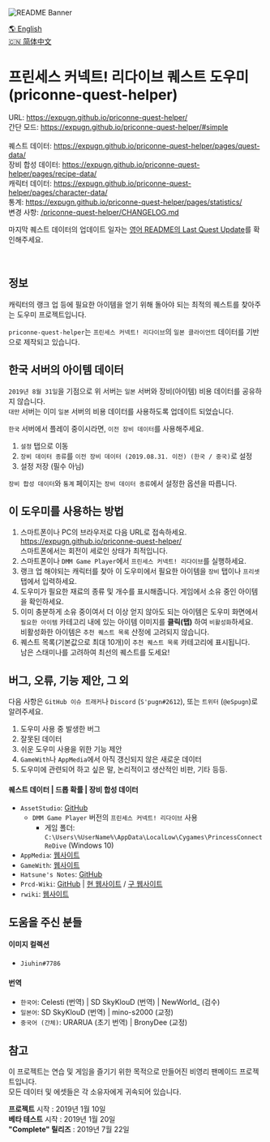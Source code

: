 ![README Banner](https://raw.githubusercontent.com/Expugn/priconne-quest-helper/master/images/webpage/README_Banner.png)

[🌎 English](README.md)  
[🇨🇳 简体中文](README.zh-CN.md)

# 프린세스 커넥트! 리다이브 퀘스트 도우미<br>(priconne-quest-helper)

URL: <https://expugn.github.io/priconne-quest-helper/><br>
간단 모드: <https://expugn.github.io/priconne-quest-helper/#simple><br><br>
퀘스트 데이터: <https://expugn.github.io/priconne-quest-helper/pages/quest-data/><br>
장비 합성 데이터: <https://expugn.github.io/priconne-quest-helper/pages/recipe-data/><br>
캐릭터 데이터: <https://expugn.github.io/priconne-quest-helper/pages/character-data/><br>
통계: <https://expugn.github.io/priconne-quest-helper/pages/statistics/><br>
변경 사항: [/priconne-quest-helper/CHANGELOG.md](CHANGELOG.md)

마지막 퀘스트 데이터의 업데이트 일자는 [영어 README의 Last Quest Update](README.md)를 확인해주세요.

<br>

## 정보
캐릭터의 랭크 업 등에 필요한 아이템을 얻기 위해 돌아야 되는 최적의 퀘스트를 찾아주는 도우미 프로젝트입니다.

`priconne-quest-helper`는 `프린세스 커넥트! 리다이브`의 `일본 클라이언트` 데이터를 기반으로 제작되고 있습니다.

## 한국 서버의 아이템 데이터
`2019년 8월 31일`을 기점으로 위 서버는 `일본` 서버와 장비(아이템) 비용 데이터를 공유하지 않습니다.  
`대만` 서버는 이미 `일본` 서버의 비용 데이터를 사용하도록 업데이트 되었습니다.

`한국` 서버에서 플레이 중이시라면, `이전 장비 데이터`를 사용해주세요.
1) `설정` 탭으로 이동
2) `장비 데이터 종류`를 `이전 장비 데이터 (2019.08.31. 이전) (한국 / 중국)`로 설정
3) 설정 저장 (필수 아님)

`장비 합성 데이터`와 `통계` 페이지는 `장비 데이터 종류`에서 설정한 옵션을 따릅니다.

## 이 도우미를 사용하는 방법
1. 스마트폰이나 PC의 브라우저로 다음 URL로 접속하세요. <https://expugn.github.io/priconne-quest-helper/><br>
스마트폰에서는 회전이 세로인 상태가 최적입니다.
2. 스마트폰이나 `DMM Game Player`에서 `프린세스 커넥트! 리다이브`를 실행하세요.
3. 랭크 업 해야되는 캐릭터를 찾아 이 도우미에서 필요한 아이템을 `장비` 탭이나 `프리셋` 탭에서 입력하세요.
4. 도우미가 필요한 재료의 종류 및 개수를 표시해줍니다. 게임에서 소유 중인 아이템을 확인하세요.
5. 이미 충분하게 소유 중이여서 더 이상 얻지 않아도 되는 아이템은 도우미 화면에서 `필요한 아이템` 카테고리 내에 있는 아이템 이미지를 **클릭(탭)** 하여 `비활성화`하세요.
<br>비활성화한 아이템은 `추천 퀘스트 목록` 산정에 고려되지 않습니다.
6. 퀘스트 목록(기본값으로 최대 10개)이 `추천 퀘스트 목록` 카테고리에 표시됩니다.
<br>남은 스태미나를 고려하여 최선의 퀘스트를 도세요!

## 버그, 오류, 기능 제안, 그 외
다음 사항은 `GitHub 이슈 트래커`나 `Discord` (`S'pugn#2612`), 또는 `트위터` (`@eSpugn`)로 알려주세요.
1. 도우미 사용 중 발생한 버그
2. 잘못된 데이터
3. 쉬운 도우미 사용을 위한 기능 제안
4. `GameWith`나 `AppMedia`에서 아직 갱신되지 않은 새로운 데이터
5. 도우미에 관련되어 하고 싶은 말, 논리적이고 생산적인 비판, 기타 등등.

#### 퀘스트 데이터 | 드롭 확률 | 장비 합성 데이터
- `AssetStudio`: [GitHub](https://github.com/Perfare/AssetStudio)
  - `DMM Game Player` 버전의 `프린세스 커넥트! 리다이브` 사용
      - 게임 폴더: `C:\Users\%UserName%\AppData\LocalLow\Cygames\PrincessConnectReDive` (Windows 10)
- `AppMedia`: [웹사이트](https://appmedia.jp/priconne-redive)
- `GameWith`: [웹사이트](https://gamewith.jp/pricone-re/)
- `Hatsune's Notes`: [GitHub](https://github.com/superk589/PrincessGuide)
- `Prcd-Wiki`: [GitHub](https://github.com/PaleNeutron/Pcrd-Wiki) | [현 웹사이트](https://johnlyu.com/en-us/) / [구 웹사이트](https://pcrdwiki.xyz/)
- `rwiki`: [웹사이트](https://rwiki.jp/priconne_redive/)


## 도움을 주신 분들
#### 이미지 컬렉션
- `Jiuhin#7786`
#### 번역
- `한국어`: Celesti (번역) | SD SkyKlouD (번역) | NewWorld_ (검수)
- `일본어`: SD SkyKlouD (번역) | mino-s2000 (교정)
- `중국어 (간체)`: URARUA (초기 번역) | BronyDee (교정)

## 참고
이 프로젝트는 연습 및 게임을 즐기기 위한 목적으로 만들어진 비영리 팬메이드 프로젝트입니다.<br>
모든 데이터 및 에셋들은 각 소유자에게 귀속되어 있습니다.

**프로젝트** 시작 : 2019년 1월 10일<br>
**베타 테스트** 시작 : 2019년 1월 20일<br>
**"Complete" 릴리즈** : 2019년 7월 22일
